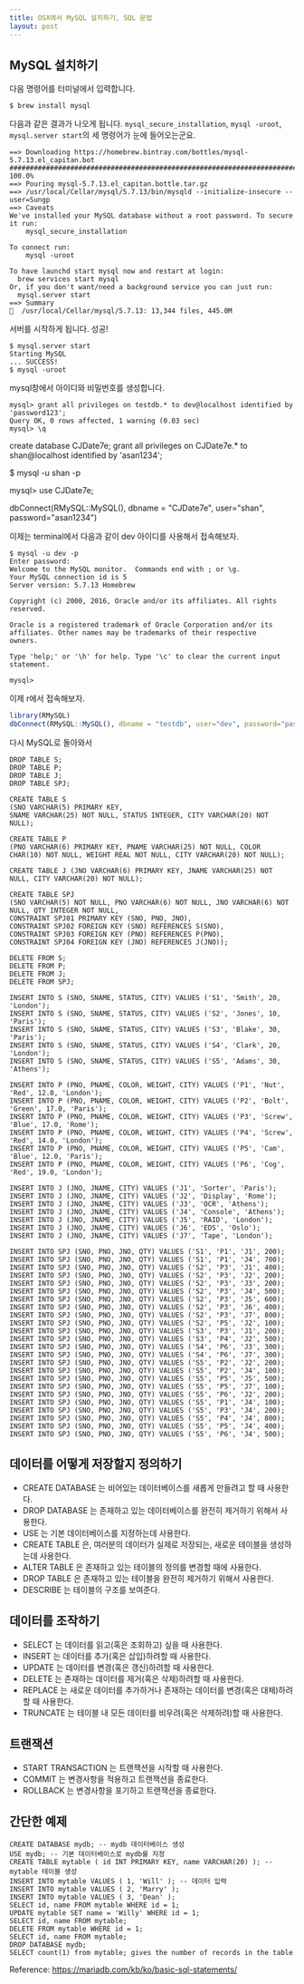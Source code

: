 ```yaml
---
title: OSX에서 MySQL 설치하기, SQL 문법
layout: post
---
```


## MySQL 설치하기

다음 명령어를 터미널에서 입력합니다.
```
$ brew install mysql
```

다음과 같은 결과가 나오게 됩니다. ```mysql_secure_installation```, ```mysql -uroot```, ```mysql.server start```의 세 명령어가 눈에 들어오는군요.

```
==> Downloading https://homebrew.bintray.com/bottles/mysql-5.7.13.el_capitan.bot
######################################################################## 100.0%
==> Pouring mysql-5.7.13.el_capitan.bottle.tar.gz
==> /usr/local/Cellar/mysql/5.7.13/bin/mysqld --initialize-insecure --user=Sungp
==> Caveats
We've installed your MySQL database without a root password. To secure it run:
    mysql_secure_installation

To connect run:
    mysql -uroot

To have launchd start mysql now and restart at login:
  brew services start mysql
Or, if you don't want/need a background service you can just run:
  mysql.server start
==> Summary
🍺  /usr/local/Cellar/mysql/5.7.13: 13,344 files, 445.0M
```

서버를 시작하게 됩니다. 성공!
```
$ mysql.server start
Starting MySQL
... SUCCESS!
$ mysql -uroot
```

mysql창에서 아이디와 비밀번호를 생성합니다.

```
mysql> grant all privileges on testdb.* to dev@localhost identified by 'password123';
Query OK, 0 rows affected, 1 warning (0.03 sec)
mysql> \q
```

create database CJDate7e;
grant all privileges on CJDate7e.* to shan@localhost identified by 'asan1234';

$ mysql -u shan -p

mysql> use CJDate7e;

dbConnect(RMySQL::MySQL(), dbname = "CJDate7e", user="shan", password="asan1234")


이제는 terminal에서 다음과 같이 dev 아이디를 사용해서 접속해보자.

```
$ mysql -u dev -p
Enter password:
Welcome to the MySQL monitor.  Commands end with ; or \g.
Your MySQL connection id is 5
Server version: 5.7.13 Homebrew

Copyright (c) 2000, 2016, Oracle and/or its affiliates. All rights reserved.

Oracle is a registered trademark of Oracle Corporation and/or its
affiliates. Other names may be trademarks of their respective
owners.

Type 'help;' or '\h' for help. Type '\c' to clear the current input statement.

mysql>
```

이제 r에서 접속해보자.
```r
library(RMySQL)
dbConnect(RMySQL::MySQL(), dbname = "testdb", user="dev", password="password123")
```

다시 MySQL로 돌아와서

```
DROP TABLE S;
DROP TABLE P;
DROP TABLE J;
DROP TABLE SPJ;

CREATE TABLE S
(SNO VARCHAR(5) PRIMARY KEY,
SNAME VARCHAR(25) NOT NULL, STATUS INTEGER, CITY VARCHAR(20) NOT NULL);

CREATE TABLE P
(PNO VARCHAR(6) PRIMARY KEY, PNAME VARCHAR(25) NOT NULL, COLOR CHAR(10) NOT NULL, WEIGHT REAL NOT NULL, CITY VARCHAR(20) NOT NULL);

CREATE TABLE J (JNO VARCHAR(6) PRIMARY KEY, JNAME VARCHAR(25) NOT NULL, CITY VARCHAR(20) NOT NULL);

CREATE TABLE SPJ
(SNO VARCHAR(5) NOT NULL, PNO VARCHAR(6) NOT NULL, JNO VARCHAR(6) NOT NULL, QTY INTEGER NOT NULL,
CONSTRAINT SPJ01 PRIMARY KEY (SNO, PNO, JNO),
CONSTRAINT SPJ02 FOREIGN KEY (SNO) REFERENCES S(SNO),
CONSTRAINT SPJ03 FOREIGN KEY (PNO) REFERENCES P(PNO),
CONSTRAINT SPJ04 FOREIGN KEY (JNO) REFERENCES J(JNO));

DELETE FROM S;
DELETE FROM P;
DELETE FROM J;
DELETE FROM SPJ;

INSERT INTO S (SNO, SNAME, STATUS, CITY) VALUES ('S1', 'Smith', 20, 'London');
INSERT INTO S (SNO, SNAME, STATUS, CITY) VALUES ('S2', 'Jones', 10, 'Paris');
INSERT INTO S (SNO, SNAME, STATUS, CITY) VALUES ('S3', 'Blake', 30, 'Paris');
INSERT INTO S (SNO, SNAME, STATUS, CITY) VALUES ('S4', 'Clark', 20, 'London');
INSERT INTO S (SNO, SNAME, STATUS, CITY) VALUES ('S5', 'Adams', 30, 'Athens');

INSERT INTO P (PNO, PNAME, COLOR, WEIGHT, CITY) VALUES ('P1', 'Nut', 'Red', 12.0, 'London');
INSERT INTO P (PNO, PNAME, COLOR, WEIGHT, CITY) VALUES ('P2', 'Bolt', 'Green', 17.0, 'Paris');
INSERT INTO P (PNO, PNAME, COLOR, WEIGHT, CITY) VALUES ('P3', 'Screw', 'Blue', 17.0, 'Rome');
INSERT INTO P (PNO, PNAME, COLOR, WEIGHT, CITY) VALUES ('P4', 'Screw', 'Red', 14.0, 'London');
INSERT INTO P (PNO, PNAME, COLOR, WEIGHT, CITY) VALUES ('P5', 'Cam', 'Blue', 12.0, 'Paris');
INSERT INTO P (PNO, PNAME, COLOR, WEIGHT, CITY) VALUES ('P6', 'Cog', 'Red', 19.0, 'London');

INSERT INTO J (JNO, JNAME, CITY) VALUES ('J1', 'Sorter', 'Paris');
INSERT INTO J (JNO, JNAME, CITY) VALUES ('J2', 'Display', 'Rome');
INSERT INTO J (JNO, JNAME, CITY) VALUES ('J3', 'OCR', 'Athens');
INSERT INTO J (JNO, JNAME, CITY) VALUES ('J4', 'Console', 'Athens');
INSERT INTO J (JNO, JNAME, CITY) VALUES ('J5', 'RAID', 'London');
INSERT INTO J (JNO, JNAME, CITY) VALUES ('J6', 'EDS', 'Oslo');
INSERT INTO J (JNO, JNAME, CITY) VALUES ('J7', 'Tape', 'London');

INSERT INTO SPJ (SNO, PNO, JNO, QTY) VALUES ('S1', 'P1', 'J1', 200);
INSERT INTO SPJ (SNO, PNO, JNO, QTY) VALUES ('S1', 'P1', 'J4', 700);
INSERT INTO SPJ (SNO, PNO, JNO, QTY) VALUES ('S2', 'P3', 'J1', 400);
INSERT INTO SPJ (SNO, PNO, JNO, QTY) VALUES ('S2', 'P3', 'J2', 200);
INSERT INTO SPJ (SNO, PNO, JNO, QTY) VALUES ('S2', 'P3', 'J3', 200);
INSERT INTO SPJ (SNO, PNO, JNO, QTY) VALUES ('S2', 'P3', 'J4', 500);
INSERT INTO SPJ (SNO, PNO, JNO, QTY) VALUES ('S2', 'P3', 'J5', 600);
INSERT INTO SPJ (SNO, PNO, JNO, QTY) VALUES ('S2', 'P3', 'J6', 400);
INSERT INTO SPJ (SNO, PNO, JNO, QTY) VALUES ('S2', 'P3', 'J7', 800);
INSERT INTO SPJ (SNO, PNO, JNO, QTY) VALUES ('S2', 'P5', 'J2', 100);
INSERT INTO SPJ (SNO, PNO, JNO, QTY) VALUES ('S3', 'P3', 'J1', 200);
INSERT INTO SPJ (SNO, PNO, JNO, QTY) VALUES ('S3', 'P4', 'J2', 500);
INSERT INTO SPJ (SNO, PNO, JNO, QTY) VALUES ('S4', 'P6', 'J3', 300);
INSERT INTO SPJ (SNO, PNO, JNO, QTY) VALUES ('S4', 'P6', 'J7', 300);
INSERT INTO SPJ (SNO, PNO, JNO, QTY) VALUES ('S5', 'P2', 'J2', 200);
INSERT INTO SPJ (SNO, PNO, JNO, QTY) VALUES ('S5', 'P2', 'J4', 100);
INSERT INTO SPJ (SNO, PNO, JNO, QTY) VALUES ('S5', 'P5', 'J5', 500);
INSERT INTO SPJ (SNO, PNO, JNO, QTY) VALUES ('S5', 'P5', 'J7', 100);
INSERT INTO SPJ (SNO, PNO, JNO, QTY) VALUES ('S5', 'P6', 'J2', 200);
INSERT INTO SPJ (SNO, PNO, JNO, QTY) VALUES ('S5', 'P1', 'J4', 100);
INSERT INTO SPJ (SNO, PNO, JNO, QTY) VALUES ('S5', 'P3', 'J4', 200);
INSERT INTO SPJ (SNO, PNO, JNO, QTY) VALUES ('S5', 'P4', 'J4', 800);
INSERT INTO SPJ (SNO, PNO, JNO, QTY) VALUES ('S5', 'P5', 'J4', 400);
INSERT INTO SPJ (SNO, PNO, JNO, QTY) VALUES ('S5', 'P6', 'J4', 500);
```


## 데이터를 어떻게 저장할지 정의하기

* CREATE DATABASE 는 비어있는 데이터베이스를 새롭게 만들려고 할 때 사용한다.
* DROP DATABASE 는 존재하고 있는 데이터베이스를 완전히 제거하기 위해서 사용한다.
* USE 는 기본 데이터베이스를 지정하는데 사용한다.
* CREATE TABLE 은, 여러분의 데이터가 실제로 저장되는, 새로운 테이블을 생성하는데 사용한다.
* ALTER TABLE 은 존재하고 있는 테이블의 정의를 변경할 때에 사용한다.
* DROP TABLE 은 존재하고 있는 테이블을 완전히 제거하기 위해서 사용한다.
* DESCRIBE 는 테이블의 구조를 보여준다.

## 데이터를 조작하기

* SELECT 는 데이터를 읽고(혹은 조회하고) 싶을 때 사용한다.
* INSERT 는 데이터를 추가(혹은 삽입)하려할 때 사용한다.
* UPDATE 는 데이터를 변경(혹은 갱신)하려할 때 사용한다.
* DELETE 는 존재하는 데이터를 제거(혹은 삭제)하려할 때 사용한다.
* REPLACE 는 새로운 데이터를 추가하거나 존재하는 데이터를 변경(혹은 대체)하려할 때 사용한다.
* TRUNCATE 는 테이블 내 모든 데이터를 비우려(혹은 삭제하려)할 때 사용한다.

## 트랜잭션

* START TRANSACTION 는 트랜잭션을 시작할 때 사용한다.
* COMMIT 는 변경사항을 적용하고 트랜잭션을 종료한다.
* ROLLBACK 는 변경사항을 포기하고 트랜잭션을 종료한다.

## 간단한 예제
```
CREATE DATABASE mydb; -- mydb 데이터베이스 생성
USE mydb; -- 기본 데이터베이스로 mydb를 지정
CREATE TABLE mytable ( id INT PRIMARY KEY, name VARCHAR(20) ); -- mytable 테이블 생성
INSERT INTO mytable VALUES ( 1, 'Will' ); -- 데이터 입력
INSERT INTO mytable VALUES ( 2, 'Marry' );
INSERT INTO mytable VALUES ( 3, 'Dean' );
SELECT id, name FROM mytable WHERE id = 1;
UPDATE mytable SET name = 'Willy' WHERE id = 1;
SELECT id, name FROM mytable;
DELETE FROM mytable WHERE id = 1;
SELECT id, name FROM mytable;
DROP DATABASE mydb;
SELECT count(1) from mytable; gives the number of records in the table
```

Reference: https://mariadb.com/kb/ko/basic-sql-statements/
